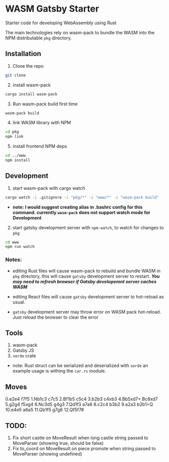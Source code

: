 # WASM Gatsby Starter

Starter code for developing WebAssembly using Rust

The main technologies rely on wasm-pack to bundle the WASM into the NPM distributable `pkg` directory.

## Installation

1. Clone the repo

```sh
git clone
```

2. install wasm-pack

```sh
cargo install wasm-pack
```

3. Run wasm-pack build first time

```sh
wasm-pack build
```

4. link WASM library with NPM

```sh
cd pkg
npm link
```

5. install frontend NPM deps

```sh
cd ../www
npm install
```

## Development

1. start wasm-pack with cargo watch

```sh
cargo watch -i .gitignore -i "pkg/*" -i "www/*" -s "wasm-pack build"
```

- **note: I would suggest creating alias in .bashrc config for this command.
  currently `wasm-pack` does not support watch mode for Development**

2. start gatsby development server with `npm-watch`, to watch for changes to `pkg`

```sh
cd www
npm run watch
```

### Notes:

- editing Rust files will cause wasm-pack to rebuild and bundle WASM in `pkg` directory,
  this will cause `gatsby` development server to restart. **_You may need to refresh browser if
  Gatsby developemnt server caches WASM_**

- editing React files will cause `gatsby` development server to hot-reload
  as usual.

- `gatsby` development server may throw error on WASM pack hot-reload. Just
  reload the browser to clear the error

## Tools

1. wasm-pack
2. Gatsby JS
3. `serde` crate

- note: Rust struct can be serialized and deserialized with `serde`
  an example usage is withing the `car.rs` module.

## Moves

0.e2e4 f7f5
1.Nb1c3 c7c5
2.Bf1b5 c5c4
3.b2b3 c4xb3
4.Bb5xd7+ Bc8xd7
5.g2g4 f5xg4
6.Nc3d5 g4g3
7.Qd1f3 a7a6
8.c2c4 b3b2
9.a2a3 b2b1=Q
10.e4e5 a6a5
11.Qb1f5 g7g6
12.Qf5f7#

## TODO:

1. Fix short castle on MoveResult when long castle string passed to MoveParser (showing true, should be false)
2. Fix to_coord on MoveResult on piece promote when string passed to MoveParser (showing undefined)
